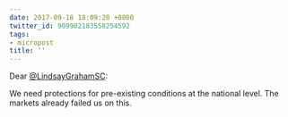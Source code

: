 ```yaml
---
date: 2017-09-18 18:09:20 +0000
twitter_id: 909902183558254592
tags:
- micropost
title: ''
---
```


Dear [@LindsayGrahamSC](https://twitter.com/LindsayGrahamSC):

We need protections for pre-existing conditions at the national level. The markets already failed us on this.
